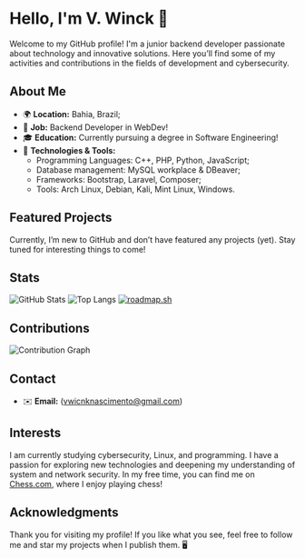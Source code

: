 # Hello, I'm V. Winck 👋

Welcome to my GitHub profile!
I'm a junior backend developer passionate about technology and innovative solutions.
Here you’ll find some of my activities and contributions in the fields of development and cybersecurity.

## About Me

- 🌍 **Location:** Bahia, Brazil;
- 💼 **Job:** Backend Developer in WebDev!
- 🎓 **Education:** Currently pursuing a degree in Software Engineering!
- 🔧 **Technologies & Tools:**
  - Programming Languages: C++, PHP, Python, JavaScript;
  - Database management: MySQL workplace & DBeaver;
  - Frameworks: Bootstrap, Laravel, Composer;
  - Tools: Arch Linux, Debian, Kali, Mint Linux, Windows.

## Featured Projects

Currently, I’m new to GitHub and don’t have featured any projects (yet). Stay tuned for interesting things to come!

## Stats

![GitHub Stats](https://github-readme-stats.vercel.app/api?username=vwinck-dev&show_icons=true&hide_title=true&hide=prs&count_private=true&hide_border=true&theme=radical)
![Top Langs](https://github-readme-stats.vercel.app/api/top-langs/?username=vwinck-dev&hide=javascript,css,scss,html&theme=tokyonight)
[![roadmap.sh](https://roadmap.sh/card/tall/66a64f00ee6a29a2edc961bb?variant=dark&roadmaps=66d700a5553501e3c3ebc7c1%2C66d70083553501e3c3ebbf0b%2Csql%2Cfull-stack)](https://roadmap.sh)
## Contributions

![Contribution Graph](https://github-readme-streak-stats.herokuapp.com/?user=vwinck-dev&theme=radical)

## Contact

- ✉️ **Email:** (vwicnknascimento@gmail.com)

## Interests

I am currently studying cybersecurity, Linux, and programming. I have a passion for exploring new technologies and deepening my understanding of system and network security. In my free time, you can find me on [Chess.com](https://www.chess.com/member/vwinck), where I enjoy playing chess!

## Acknowledgments

Thank you for visiting my profile! If you like what you see, feel free to follow me and star my projects when I publish them. 🖥
